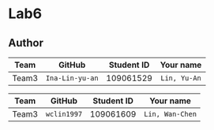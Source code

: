 # Lab6


## Author
Team | GitHub | Student ID | Your name
  :---: | :---: | :---: | :---: 
Team3 | `Ina-Lin-yu-an` | 109061529 | `Lin, Yu-An`

Team | GitHub | Student ID | Your name
  :---: | :---: | :---: | :---: 
Team3 | `wclin1997` | 109061609 | `Lin, Wan-Chen`
